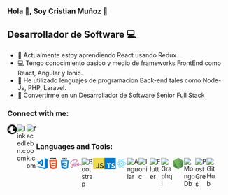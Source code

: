 ### Hola 👋, Soy Cristian Muñoz 👦

## Desarrollador de Software 💻
- 🌱 Actualmente estoy aprendiendo React usando Redux
- 💻 Tengo conocimiento basico y medio de frameworks FrontEnd como React, Angular y Ionic.
- 📝 He utilizado lenguajes de programacion Back-end tales como Node-Js, PHP, Laravel.
- 🌟 Convertirme en un Desarrollador de Software Senior Full Stack 

### Connect with me:

[<img align="left"  alt="codeStack.com" width="22px" src="https://raw.githubusercontent.com/iconic/open-iconic/master/svg/globe.svg" />][website]
[<img align="left"  alt="linkedln.com" width="22px" src="https://camo.githubusercontent.com/d659d2bac00c01b42bffbae84bdc121e828b8fecd5b4949ffa2575f5d9e4a371/68747470733a2f2f63646e2e6a7364656c6976722e6e65742f6e706d2f73696d706c652d69636f6e734076332f69636f6e732f6c696e6b6564696e2e737667" />][linkedin]
[<img align="left"  alt="facebook.com" width="22px" src="https://camo.githubusercontent.com/68395a7b109c74c379a2e19b46e78a7df724c05e8a35df5b2d4a85d3b6cb5369/68747470733a2f2f63646e2e6a7364656c6976722e6e65742f6e706d2f73696d706c652d69636f6e7340332e302e312f69636f6e732f66616365626f6f6b2e737667" />][facebook]


<br/>

### Languages and Tools:
<img align="left"  alt="Visual Studio Code" width="26px" src="https://raw.githubusercontent.com/github/explore/80688e429a7d4ef2fca1e82350fe8e3517d3494d/topics/visual-studio-code/visual-studio-code.png" />
<img align="left"  alt="HTLM5" width="26px" src="https://raw.githubusercontent.com/github/explore/80688e429a7d4ef2fca1e82350fe8e3517d3494d/topics/html/html.png" />
<img align="left"  alt="css3" width="26px" src="https://raw.githubusercontent.com/github/explore/80688e429a7d4ef2fca1e82350fe8e3517d3494d/topics/css/css.png" />
<img align="left"  alt="SASS" width="26px" src="https://raw.githubusercontent.com/github/explore/80688e429a7d4ef2fca1e82350fe8e3517d3494d/topics/sass/sass.png" />
<img align="left"  alt="Bootstrap" width="26px" src="https://upload.wikimedia.org/wikipedia/commons/thumb/b/b2/Bootstrap_logo.svg/1200px-Bootstrap_logo.svg.png" />
<img align="left"  alt="JavaScript" width="26px" src="https://raw.githubusercontent.com/github/explore/80688e429a7d4ef2fca1e82350fe8e3517d3494d/topics/javascript/javascript.png" />
<img align="left"  alt="TypeScript" width="26px" src="https://raw.githubusercontent.com/github/explore/80688e429a7d4ef2fca1e82350fe8e3517d3494d/topics/typescript/typescript.png" />
<img align="left"  alt="React" width="26px" src="https://raw.githubusercontent.com/github/explore/80688e429a7d4ef2fca1e82350fe8e3517d3494d/topics/react/react.png" />
<img align="left"  alt="Angular" width="26px" src="https://upload.wikimedia.org/wikipedia/commons/thumb/c/cf/Angular_full_color_logo.svg/1200px-Angular_full_color_logo.svg.png" />
<img align="left"  alt="Ionic" width="26px" src="http://tech.tribalyte.eu/wp-content/uploads/2018/05/ionic.png" />
<img align="left"  alt="Flutter" width="26px" src="https://openexpoeurope.com/wp-content/uploads/2019/12/flutter-logo-sharing.png" />
<img align="left"  alt="Graphql" width="26px" src="https://upload.wikimedia.org/wikipedia/commons/thumb/1/17/GraphQL_Logo.svg/225px-GraphQL_Logo.svg.png" />
<img align="left"  alt="NodeJs" width="26px" src="https://raw.githubusercontent.com/github/explore/80688e429a7d4ef2fca1e82350fe8e3517d3494d/topics/nodejs/nodejs.png" />
<img align="left"  alt="MongoDb" width="26px" src="https://tecnoticias.net/wp-content/uploads/2021/02/mongodb-atlas-google-cloud-partnership-nosql-databases-integrations-2.jpg" />
<img align="left"  alt="PostGres" width="26px" src="https://upload.wikimedia.org/wikipedia/commons/thumb/2/29/Postgresql_elephant.svg/1200px-Postgresql_elephant.svg.png" />

<img align="left"  alt="GitHub" width="26px" src="https://live.mrf.io/statics/i/ps/www.muylinux.com/wp-content/uploads/2017/06/github.png?width=1200&enable=upscale" />

<br/>
<br/>

[website]: https://portafoliocristiianmunoz.netlify.app
[linkedin]: https://www.linkedin.com/in/cristian-mu%C3%B1oz-322089197/
[facebook]: https://www.facebook.com/krisstian.munozlp/
